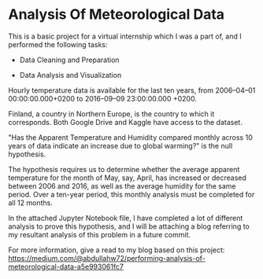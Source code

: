 
# Analysis Of Meteorological Data

This is a basic project for a virtual internship which I was a part of, and I performed the following tasks:

- Data Cleaning and Preparation

- Data Analysis and Visualization

Hourly temperature data is available for the last ten years, from 2006–04–01 00:00:00.000+0200 to 2016–09–09 23:00:00.000 +0200.

Finland, a country in Northern Europe, is the country to which it corresponds. Both Google Drive and Kaggle have access to the dataset.

"Has the Apparent Temperature and Humidity compared monthly across 10 years of data indicate an increase due to global warming?" is the null hypothesis.

The hypothesis requires us to determine whether the average apparent temperature for the month of May, say, April, has increased or decreased between 2006 and 2016, as well as the average humidity for the same period.
Over a ten-year period, this monthly analysis must be completed for all 12 months.

In the attached Jupyter Notebook file, I have completed a lot of different analysis to prove
this hypothesis, and I will be attaching a blog referring to my resultant analysis of this problem in a future commit.

For more information, give a read to my blog based on this project: https://medium.com/@abdullahw72/performing-analysis-of-meteorological-data-a5e993061fc7
